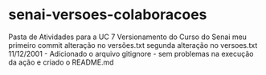 # senai-versoes-colaboracoes
Pasta de Atividades para a UC 7 Versionamento do Curso do Senai
meu primeiro commit
alteração no versões.txt
segunda alteração no versoes.txt
11/12/2001 - Adicionado o arquivo gitignore - sem problemas na execução da ação e criado o README.md
